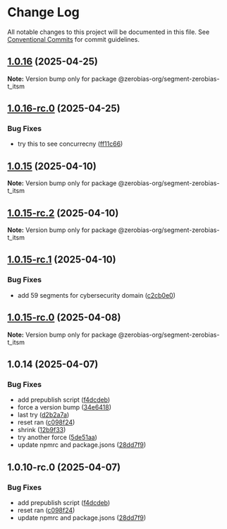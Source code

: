 # Change Log

All notable changes to this project will be documented in this file.
See [Conventional Commits](https://conventionalcommits.org) for commit guidelines.

## [1.0.16](https://github.com/zerobias-org/segment/compare/@zerobias-org/segment-zerobias-t_itsm@1.0.16-rc.0...@zerobias-org/segment-zerobias-t_itsm@1.0.16) (2025-04-25)

**Note:** Version bump only for package @zerobias-org/segment-zerobias-t_itsm





## [1.0.16-rc.0](https://github.com/zerobias-org/segment/compare/@zerobias-org/segment-zerobias-t_itsm@1.0.15...@zerobias-org/segment-zerobias-t_itsm@1.0.16-rc.0) (2025-04-25)


### Bug Fixes

* try this to see concurrecny ([ff11c66](https://github.com/zerobias-org/segment/commit/ff11c66d67cb9f185098fd640d4139178d29ae22))





## [1.0.15](https://github.com/zerobias-org/segment/compare/@zerobias-org/segment-zerobias-t_itsm@1.0.15-rc.2...@zerobias-org/segment-zerobias-t_itsm@1.0.15) (2025-04-10)

**Note:** Version bump only for package @zerobias-org/segment-zerobias-t_itsm





## [1.0.15-rc.2](https://github.com/zerobias-org/segment/compare/@zerobias-org/segment-zerobias-t_itsm@1.0.15-rc.1...@zerobias-org/segment-zerobias-t_itsm@1.0.15-rc.2) (2025-04-10)

**Note:** Version bump only for package @zerobias-org/segment-zerobias-t_itsm





## [1.0.15-rc.1](https://github.com/zerobias-org/segment/compare/@zerobias-org/segment-zerobias-t_itsm@1.0.15-rc.0...@zerobias-org/segment-zerobias-t_itsm@1.0.15-rc.1) (2025-04-10)


### Bug Fixes

* add 59 segments for cybersecurity domain ([c2cb0e0](https://github.com/zerobias-org/segment/commit/c2cb0e0c1f1eabb51d7f5a6ae6db98c1516fcdbe))





## [1.0.15-rc.0](https://github.com/zerobias-org/segment/compare/@zerobias-org/segment-zerobias-t_itsm@1.0.14...@zerobias-org/segment-zerobias-t_itsm@1.0.15-rc.0) (2025-04-08)

**Note:** Version bump only for package @zerobias-org/segment-zerobias-t_itsm





## 1.0.14 (2025-04-07)


### Bug Fixes

* add prepublish  script ([f4dcdeb](https://github.com/zerobias-org/segment/commit/f4dcdebd8680d01e015ebc89587a9f70d641afe4))
* force a version bump ([34e6418](https://github.com/zerobias-org/segment/commit/34e6418d078a9f5caf40c511a89dcf0bdb606dc7))
* last try ([d2b2a7a](https://github.com/zerobias-org/segment/commit/d2b2a7afeca45e2d7ca0beaa1e1bed46a09a82c4))
* reset ran ([c098f24](https://github.com/zerobias-org/segment/commit/c098f240eaf5c840d8c595e05e0ad4eee510fe71))
* shrink ([12b9f33](https://github.com/zerobias-org/segment/commit/12b9f3366b3d0b69018a20f5b5f01d86ad87753f))
* try another force ([5de51aa](https://github.com/zerobias-org/segment/commit/5de51aa6220d857f3e235e2a0c7557b40ee8e5e3))
* update npmrc and package.jsons ([28dd7f9](https://github.com/zerobias-org/segment/commit/28dd7f9ea06676c82b88aabf586f5bb6b974bf3b))





## 1.0.10-rc.0 (2025-04-07)


### Bug Fixes

* add prepublish  script ([f4dcdeb](https://github.com/zerobias-org/segment/commit/f4dcdebd8680d01e015ebc89587a9f70d641afe4))
* reset ran ([c098f24](https://github.com/zerobias-org/segment/commit/c098f240eaf5c840d8c595e05e0ad4eee510fe71))
* update npmrc and package.jsons ([28dd7f9](https://github.com/zerobias-org/segment/commit/28dd7f9ea06676c82b88aabf586f5bb6b974bf3b))
